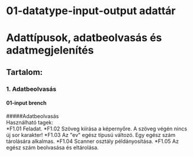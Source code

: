 # 01-datatype-input-output adattár
# Adattípusok, adatbeolvasás és adatmegjelenítés
## Tartalom:<br/>
### 1. Adatbeolvasás <br/>
#### 01-input brench<br/>
#####Adatbeolvasás<br/>
Használható tagek:<br/>
*F1.01           Feladat.
*F1.02           Szöveg kiírása a képernyőre. A szöveg végén nincs új sor karakter!
*F1.03           Az "ev" egész típusú változó. Egy egész szám tárolására alkalmas.
*F1.04           Scanner osztály példányosítása.
*F1.05           Az egész szám beolvasása és eltárolása.
